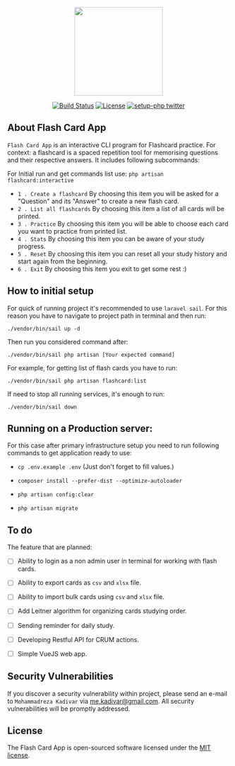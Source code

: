 <p align="center"><a href="https://www.studeersnel.nl/nl" target="_blank"><img src="https://d20ohkaloyme4g.cloudfront.net/img/studeersnel_logo.png" width="200"></a></p>

<p align="center">
<a href="https://github.com/kadivar/flash-card-app/actions/workflows/laravel.yml"><img src="https://github.com/kadivar/flash-card-app/actions/workflows/laravel.yml/badge.svg" alt="Build Status"></a>
<a href="https://github.com/kadivar/flash-card-app/blob/main/LICENSE.md"><img src="https://img.shields.io/packagist/l/laravel/framework" alt="License"></a>
<a href="https://twitter.com/mr_kadivar" title="setup-php twitter"><img alt="setup-php twitter" src="https://img.shields.io/badge/twitter-follow-1DA1F2?logo=twitter&logoColor=1DA1F2&labelColor=555555"></a>
</p>

## About Flash Card App

`Flash Card App` is an interactive CLI program for Flashcard practice. For context: a flashcard is a spaced
repetition tool for memorising questions and their respective answers.
It includes following subcommands:

For Initial run and get commands list use: `php artisan flashcard:interactive`
- `1 . Create a flashcard` By choosing this item you will be asked for a "Question" and its "Answer" to create a new flash card.
- `2 . List all flashcards` By choosing this item a list of all cards will be printed.
- `3 . Practice` By choosing this item you will be able to choose each card you want to practice from printed list.
- `4 . Stats` By choosing this item you can be aware of your study progress.
- `5 . Reset` By choosing this item you can reset all your study history and start again from the beginning.
- `6 . Exit` By choosing this item you exit to get some rest :)

## How to initial setup
For quick of running project it's recommended to use `laravel sail`. 
For this reason you have to navigate to project path in terminal and then run:

`./vendor/bin/sail up -d`

Then run you considered command after:

`./vendor/bin/sail php artisan [Your expected command]`

For example, for getting list of flash cards you have to run:

`./vendor/bin/sail php artisan flashcard:list`

If need to stop all running services, it's enough to run:

`./vendor/bin/sail down`

## Running on a Production server:
  
For this case after primary infrastructure setup you need to run following commands to get application ready to use:

- `cp .env.example .env` (Just don't forget to fill values.)

- `composer install --prefer-dist --optimize-autoloader`

- `php artisan config:clear`

- `php artisan migrate`

## To do

The feature that are planned:
- [ ] Ability to login as a non admin user in terminal for working with flash cards.
- [ ] Ability to export cards as `csv` and `xlsx` file.
- [ ] Ability to import bulk cards using  `csv` and `xlsx` file.
- [ ] Add Leitner algorithm for organizing cards studying order.
- [ ] Sending reminder for daily study.
- [ ] Developing Restful API for CRUM actions.
- [ ] Simple VueJS web app.


## Security Vulnerabilities

If you discover a security vulnerability within project, please send an e-mail to `Mohammadreza Kadivar` via [me.kadivar@gmail.com](mailto:taylor@laravel.com). All security vulnerabilities will be promptly addressed.

## License

The Flash Card App is open-sourced software licensed under the [MIT license](https://opensource.org/licenses/MIT).
